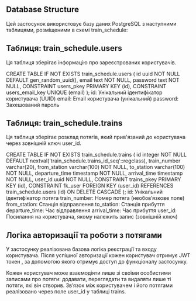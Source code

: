 ## Database Structure
Цей застосунок використовує базу даних PostgreSQL з наступними таблицями, розміщеними в схемі train_schedule:

## Таблиця: train_schedule.users
Ця таблиця зберігає інформацію про зареєстрованих користувачів.

CREATE TABLE IF NOT EXISTS train_schedule.users (
  id uuid NOT NULL DEFAULT gen_random_uuid(),
  email text NOT NULL,
  password text NOT NULL,
  CONSTRAINT users_pkey PRIMARY KEY (id),
  CONSTRAINT users_email_key UNIQUE (email)
);
id: Унікальний ідентифікатор користувача (UUID)
email: Email користувача (унікальний)
password: Захешований пароль

## Таблиця: train_schedule.trains
Ця таблиця зберігає розклад потягів, який прив'язаний до користувача через зовнішній ключ user_id.


CREATE TABLE IF NOT EXISTS train_schedule.trains (
  id integer NOT NULL DEFAULT nextval('train_schedule.trains_id_seq'::regclass),
  train_number varchar(20),
  from_station varchar(100) NOT NULL,
  to_station varchar(100) NOT NULL,
  departure_time timestamp NOT NULL,
  arrival_time timestamp NOT NULL,
  user_id uuid NOT NULL,
  CONSTRAINT trains_pkey PRIMARY KEY (id),
  CONSTRAINT fk_user FOREIGN KEY (user_id)
    REFERENCES train_schedule.users (id)
    ON DELETE CASCADE
);
id: Унікальний ідентифікатор потяга
train_number: Номер потяга (необов’язкове поле)
from_station: Станція відправлення
to_station: Станція прибуття
departure_time: Час відправлення
arrival_time: Час прибуття
user_id: Посилання на користувача, якому належить запис (зовнішній ключ)

## Логіка авторизації та роботи з потягами
У застосунку реалізована базова логіка реєстрації та входу користувача. Після успішної авторизації кожен користувач отримує JWT токен , за допомогою якого отримує доступ до функціоналу застосунку.

Кожен користувач може взаємодіяти лише зі своїми особистими записами про потяги: додавати, переглядати та видаляти лише ті потяги, які він створив. Зв’язок між користувачем і його потягами реалізовано через поле user_id у таблиці trains.